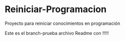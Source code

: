 # Reiniciar-Programacion
Proyecto para reiniciar conocimientos en programación


Este es el branch-prueba archivo Readme con !!!!!

